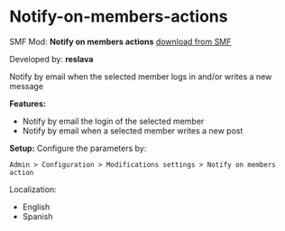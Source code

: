 # Notify-on-members-actions
SMF Mod: **Notify on members actions** [download from SMF](https://custom.simplemachines.org/index.php?mod=4341/) 

Developed by: **reslava**

Notify by email when the selected member logs in and/or writes a new message

**Features:**
- Notify by email the login of the selected member
- Notify by email when a selected member writes a new post

**Setup:**
Configure the parameters by:

    Admin > Configuration > Modifications settings > Notify on members action


Localization:
- English
- Spanish
